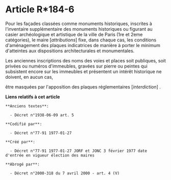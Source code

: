 # Article R*184-6

Pour les façades classées comme monuments historiques, inscrites à l'inventaire supplémentaire des monuments historiques ou
figurant au casier archéologique et artistique de la ville de Paris (1re et 2eme catégories), le maire [*attributions*] fixe,
dans chaque cas, les conditions d'aménagement des plaques indicatrices de manière à porter le minimum d'atteintes aux
dispositions architecturales et monumentales.

Les anciennes inscriptions des noms des voies et places soit publiques, soit privées ou numéros d'immeubles, gravées sur
pierre ou peintes qui subsistent encore sur les immeubles et présentent un intérêt historique ne doivent, en aucun cas,

être masquées par l'apposition des plaques réglementaires [*interdiction*] .

**Liens relatifs à cet article**

	**Anciens textes**:

	  - Décret n°1938-06-09 art. 5

	**Codifié par**:

	  - Décret n°77-91 1977-01-27

	**Créé par**:

	  - Décret n°77-91 1977-01-27 JORF et JONC 3 février 1977 date d'entrée en vigueur élection des maires

	**Abrogé par**:

	  - Décret n°2000-318 du 7 avril 2000 - art. 4 (V)
